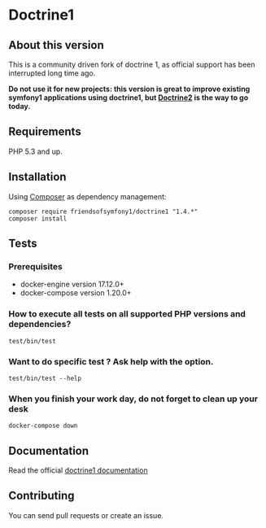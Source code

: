 Doctrine1
=========

About this version
------------------

This is a community driven fork of doctrine 1, as official support has been interrupted long time ago.

**Do not use it for new projects: this version is great to improve existing symfony1 applications using doctrine1, but [Doctrine2](https://www.doctrine-project.org/projects/orm.html) is the way to go today.**


Requirements
------------

PHP 5.3 and up.


Installation
------------

Using [Composer](http://getcomposer.org/doc/00-intro.md) as dependency management:

    composer require friendsofsymfony1/doctrine1 "1.4.*"
    composer install


Tests
-----

### Prerequisites

  * docker-engine version 17.12.0+
  * docker-compose version 1.20.0+

### How to execute all tests on all supported PHP versions and dependencies?

    test/bin/test

### Want to do specific test ? Ask help with the option.

    test/bin/test --help

### When you finish your work day, do not forget to clean up your desk

    docker-compose down


Documentation
-------------

Read the official [doctrine1 documentation](https://web.archive.org/web/20171008235327/http://docs.doctrine-project.org:80/projects/doctrine1/en/latest/en/manual/index.html)


Contributing
------------

You can send pull requests or create an issue.
